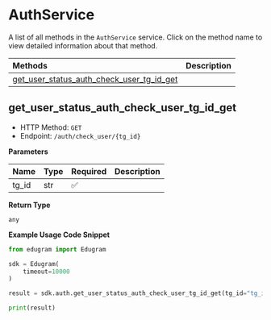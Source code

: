 # AuthService

A list of all methods in the `AuthService` service. Click on the method name to view detailed information about that method.

| Methods                                                                                 | Description |
| :-------------------------------------------------------------------------------------- | :---------- |
| [get_user_status_auth_check_user_tg_id_get](#get_user_status_auth_check_user_tg_id_get) |             |

## get_user_status_auth_check_user_tg_id_get

- HTTP Method: `GET`
- Endpoint: `/auth/check_user/{tg_id}`

**Parameters**

| Name  | Type | Required | Description |
| :---- | :--- | :------- | :---------- |
| tg_id | str  | ✅       |             |

**Return Type**

`any`

**Example Usage Code Snippet**

```python
from edugram import Edugram

sdk = Edugram(
    timeout=10000
)

result = sdk.auth.get_user_status_auth_check_user_tg_id_get(tg_id="tg_id")

print(result)
```

<!-- This file was generated by liblab | https://liblab.com/ -->
